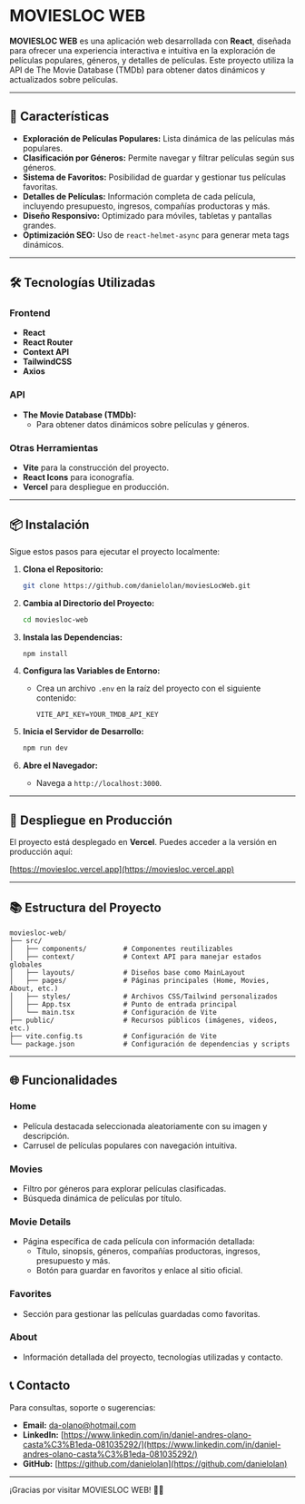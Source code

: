 # MOVIESLOC WEB

**MOVIESLOC WEB** es una aplicación web desarrollada con **React**, diseñada para ofrecer una experiencia interactiva e intuitiva en la exploración de películas populares, géneros, y detalles de películas. Este proyecto utiliza la API de The Movie Database (TMDb) para obtener datos dinámicos y actualizados sobre películas.

---

## 🌟 Características

- **Exploración de Películas Populares:** Lista dinámica de las películas más populares.
- **Clasificación por Géneros:** Permite navegar y filtrar películas según sus géneros.
- **Sistema de Favoritos:** Posibilidad de guardar y gestionar tus películas favoritas.
- **Detalles de Películas:** Información completa de cada película, incluyendo presupuesto, ingresos, compañías productoras y más.
- **Diseño Responsivo:** Optimizado para móviles, tabletas y pantallas grandes.
- **Optimización SEO:** Uso de `react-helmet-async` para generar meta tags dinámicos.

---

## 🛠️ Tecnologías Utilizadas

### Frontend
- **React**
- **React Router**
- **Context API**
- **TailwindCSS**
- **Axios**

### API
- **The Movie Database (TMDb):**
  - Para obtener datos dinámicos sobre películas y géneros.

### Otras Herramientas
- **Vite** para la construcción del proyecto.
- **React Icons** para iconografía.
- **Vercel** para despliegue en producción.

---

## 📦 Instalación

Sigue estos pasos para ejecutar el proyecto localmente:

1. **Clona el Repositorio:**
   ```bash
   git clone https://github.com/danielolan/moviesLocWeb.git
   ```

2. **Cambia al Directorio del Proyecto:**
   ```bash
   cd moviesloc-web
   ```

3. **Instala las Dependencias:**
   ```bash
   npm install
   ```

4. **Configura las Variables de Entorno:**
   - Crea un archivo `.env` en la raíz del proyecto con el siguiente contenido:
     ```env
     VITE_API_KEY=YOUR_TMDB_API_KEY
     ```

5. **Inicia el Servidor de Desarrollo:**
   ```bash
   npm run dev
   ```

6. **Abre el Navegador:**
   - Navega a `http://localhost:3000`.

---

## 🚀 Despliegue en Producción

El proyecto está desplegado en **Vercel**. Puedes acceder a la versión en producción aquí:

[https://moviesloc.vercel.app](https://moviesloc.vercel.app)

---

## 📚 Estructura del Proyecto

```plaintext
moviesloc-web/
├── src/
│   ├── components/         # Componentes reutilizables
│   ├── context/            # Context API para manejar estados globales
│   ├── layouts/            # Diseños base como MainLayout
│   ├── pages/              # Páginas principales (Home, Movies, About, etc.)
│   ├── styles/             # Archivos CSS/Tailwind personalizados
│   ├── App.tsx             # Punto de entrada principal
│   └── main.tsx            # Configuración de Vite
├── public/                 # Recursos públicos (imágenes, videos, etc.)
├── vite.config.ts          # Configuración de Vite
└── package.json            # Configuración de dependencias y scripts
```

---

## 🌐 Funcionalidades

### Home
- Película destacada seleccionada aleatoriamente con su imagen y descripción.
- Carrusel de películas populares con navegación intuitiva.

### Movies
- Filtro por géneros para explorar películas clasificadas.
- Búsqueda dinámica de películas por título.

### Movie Details
- Página específica de cada película con información detallada:
  - Título, sinopsis, géneros, compañías productoras, ingresos, presupuesto y más.
  - Botón para guardar en favoritos y enlace al sitio oficial.

### Favorites
- Sección para gestionar las películas guardadas como favoritas.

### About
- Información detallada del proyecto, tecnologías utilizadas y contacto.


## 📞 Contacto

Para consultas, soporte o sugerencias:

- **Email:** da-olano@hotmail.com
- **LinkedIn:** [https://www.linkedin.com/in/daniel-andres-olano-casta%C3%B1eda-081035292/](https://www.linkedin.com/in/daniel-andres-olano-casta%C3%B1eda-081035292/)
- **GitHub:** [https://github.com/danielolan](https://github.com/danielolan)

---

¡Gracias por visitar MOVIESLOC WEB! 🎥🍿
